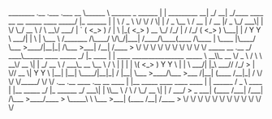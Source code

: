 <rawtext>
________                      .__                    .___     .___                                         __           
\______ \   ______  _  ______ |  |   _________     __| _/   __| _/____   ____  __ __  _____   ____   _____/  |_  ______ 
 |    |  \ /  _ \ \/ \/ /    \|  |  /  _ \__  \   / __ |   / __ |/  _ \_/ ___\|  |  \/     \_/ __ \ /    \   __\/  ___/ 
 |    `   (  <_> )     /   |  \  |_(  <_> ) __ \_/ /_/ |  / /_/ (  <_> )  \___|  |  /  Y Y  \  ___/|   |  \  |  \___ \  
/_______  /\____/ \/\_/|___|  /____/\____(____  /\____ |  \____ |\____/ \___  >____/|__|_|  /\___  >___|  /__| /____  > 
        \/                  \/                \/      \/       \/           \/            \/     \/     \/          \/  
  _____                          __         .__                                                                         
_/ ____\______  ____   _____   _/  |_  ____ |  |   ____   ________________    _____                                     
\   __\\_  __ \/  _ \ /     \  \   __\/ __ \|  | _/ __ \ / ___\_  __ \__  \  /     \                                    
 |  |   |  | \(  <_> )  Y Y  \  |  | \  ___/|  |_\  ___// /_/  >  | \// __ \|  Y Y  \                                   
 |__|   |__|   \____/|__|_|  /  |__|  \___  >____/\___  >___  /|__|  (____  /__|_|  /                                   
                           \/             \/          \/_____/            \/      \/                                    
       .__                                .__             ____           .__            __                              
  ____ |  |__ _____    ____   ____   ____ |  |   ______  /  _ \     ____ |  |__ _____ _/  |_  ______                    
_/ ___\|  |  \\__  \  /    \ /    \_/ __ \|  |  /  ___/  >  _ </\ _/ ___\|  |  \\__  \\   __\/  ___/                    
\  \___|   Y  \/ __ \|   |  \   |  \  ___/|  |__\___ \  /  <_\ \/ \  \___|   Y  \/ __ \|  |  \___ \                     
 \___  >___|  (____  /___|  /___|  /\___  >____/____  > \_____\ \  \___  >___|  (____  /__| /____  >                    
     \/     \/     \/     \/     \/     \/          \/         \/      \/     \/     \/          \/                     

</rawtext>
